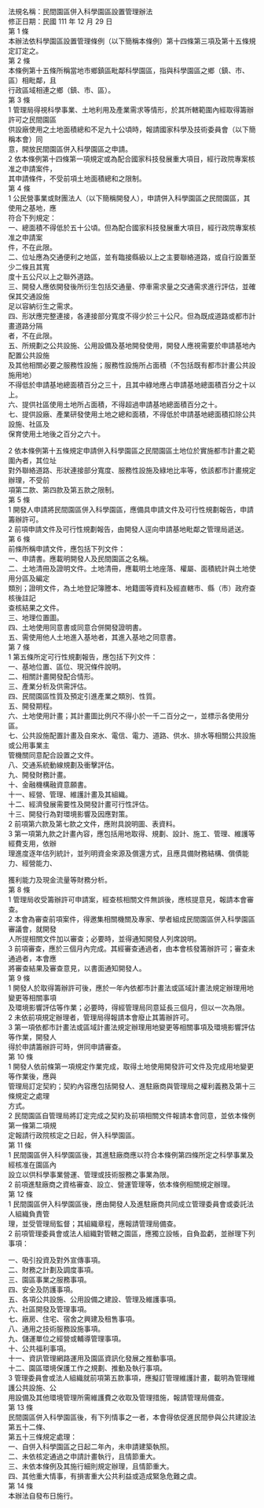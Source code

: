 法規名稱：民間園區併入科學園區設置管理辦法  
修正日期：民國 111 年 12 月 29 日  
第 1 條  
本辦法依科學園區設置管理條例（以下簡稱本條例）第十四條第三項及第十五條規定訂定之。  
第 2 條  
本條例第十五條所稱當地市鄉鎮區毗鄰科學園區，指與科學園區之鄉（鎮、市、區）相毗鄰，且  
行政區域相連之鄉（鎮、市、區）。  
第 3 條  
1 管理局得視科學事業、土地利用及產業需求等情形，於其所轄範圍內經取得籌辦許可之民間園區  
供設廠使用之土地面積總和不足九十公頃時，報請國家科學及技術委員會（以下簡稱本會）同  
意，開放民間園區併入科學園區之申請。  
2 依本條例第十四條第一項規定或為配合國家科技發展重大項目，經行政院專案核准之申請案件，  
其申請條件，不受前項土地面積總和之限制。  
第 4 條  
1 公民營事業或財團法人（以下簡稱開發人），申請併入科學園區之民間園區，其使用之基地，應  
符合下列規定：  
一、總面積不得低於五十公頃。但為配合國家科技發展重大項目，經行政院專案核准之申請案  
件，不在此限。  
二、位址應為交通便利之地區，並有臨接縣級以上之主要聯絡道路，或自行設置至少二條且其寬  
度十五公尺以上之聯外道路。  
三、開發人應依開發後所衍生包括交通量、停車需求量之交通需求進行評估，並確保其交通設施  
足以容納衍生之需求。  
四、形狀應完整連接，各連接部分寬度不得少於三十公尺。但為既成道路或都市計畫道路分隔  
者，不在此限。  
五、所規劃之公共設施、公用設備及基地開發使用，開發人應視需要於申請基地內配置公共設施  
及其他相關必要之服務性設施；服務性設施所占面積（不包括既有都市計畫公共設施用地）  
不得低於申請基地總面積百分之三十，且其中綠地應占申請基地總面積百分之十以上。  
六、提供社區使用土地所占面積，不得超過申請基地總面積百分之十。  
七、提供設廠、產業研發使用土地之總和面積，不得低於申請基地總面積扣除公共設施、社區及  
保育使用土地後之百分之六十。  


2 依本條例第十五條規定申請併入科學園區之民間園區土地位於實施都市計畫之範圍內者，其位址  
對外聯絡道路、形狀連接部分寬度、服務性設施及綠地比率等，依該都市計畫規定辦理，不受前  
項第二款、第四款及第五款之限制。  
第 5 條  
1 開發人申請將民間園區併入科學園區，應備具申請文件及可行性規劃報告，申請籌辦許可。  
2 前項申請文件及可行性規劃報告，由開發人逕向申請基地毗鄰之管理局遞送。  
第 6 條  
前條所稱申請文件，應包括下列文件：  
一、申請書。應載明開發人及民間園區之名稱。  
二、土地清冊及證明文件。土地清冊，應載明土地座落、權屬、面積統計與土地使用分區及編定  
類別；證明文件，為土地登記簿謄本、地籍圖等資料及經直轄市、縣（市）政府查核後註記  
查核結果之文件。  
三、地理位置圖。  
四、土地使用同意書或同意合併開發證明書。  
五、需使用他人土地進入基地者，其進入基地之同意書。  
第 7 條  
1 第五條所定可行性規劃報告，應包括下列文件：  
一、基地位置、區位、現況條件說明。  
二、相關計畫開發配合情形。  
三、產業分析及供需評估。  
四、民間園區性質及預定引進產業之類別、性質。  
五、開發期程。  
六、土地使用計畫；其計畫圖比例尺不得小於一千二百分之一，並標示各使用分區。  
七、公共設施配置計畫及自來水、電信、電力、道路、供水、排水等相關公共設施或公用事業主  
管機關同意配合設置之文件。  
八、交通系統動線規劃及衝擊評估。  
九、開發財務計畫。  
十、金融機構融資意願書。  
十一、經營、管理、維護計畫及其組織。  
十二、經濟發展需要性及開發計畫可行性評估。  
十三、開發行為對環境影響及因應對策。  
2 前項第六款及第七款之文件，應附具說明圖、表資料。  
3 第一項第九款之計畫內容，應包括用地取得、規劃、設計、施工、管理、維護等經費支用，依辦  
理進度逐年估列統計，並列明資金來源及償還方式，且應具備財務結構、償債能力、經營能力、  


獲利能力及現金流量等財務分析。  
第 8 條  
1 管理局收受籌辦許可申請案，經查核相關文件無誤後，應核提意見，報請本會審查。  
2 本會為審查前項案件，得邀集相關機關及專家、學者組成民間園區併入科學園區審議會，就開發  
人所提相關文件加以審查；必要時，並得通知開發人列席說明。  
3 前項審查，應於三個月內完成。其經審查通過者，由本會核發籌辦許可；審查未通過者，本會應  
將審查結果及審查意見，以書面通知開發人。  
第 9 條  
1 開發人於取得籌辦許可後，應於一年內依都市計畫法或區域計畫法規定辦理用地變更等相關事項  
及環境影響評估等作業；必要時，得經管理局同意延長三個月，但以一次為限。  
2 未依前項規定辦理者，管理局得報請本會廢止其籌辦許可。  
3 第一項依都市計畫法或區域計畫法規定辦理用地變更等相關事項及環境影響評估等作業，開發人  
得於申請籌辦許可時，併同申請審查。  
第 10 條  
1 開發人依前條第一項規定作業完成，取得土地使用開發許可文件及完成用地變更等作業後，應與  
管理局訂定契約；契約內容應包括開發人、進駐廠商與管理局之權利義務及第十三條規定之處理  
方式。  
2 民間園區自管理局將訂定完成之契約及前項相關文件報請本會同意，並依本條例第一條第二項規  
定報請行政院核定之日起，併入科學園區。  
第 11 條  
1 民間園區併入科學園區後，其進駐廠商應以符合本條例第四條所定之科學事業及經核准在園區內  
設立以供科學事業營運、管理或技術服務之事業為限。  
2 前項進駐廠商之資格審查、設立、營運管理等，依本條例相關規定辦理。  
第 12 條  
1 民間園區併入科學園區後，應由開發人及進駐廠商共同成立管理委員會或委託法人組織負責管  
理，並受管理局監督；其組織章程，應報請管理局備查。  
2 前項管理委員會或法人組織對管轄之園區，應獨立設帳，自負盈虧，並辦理下列事項：  


一、吸引投資及對外宣傳事項。  
二、財務之計劃及調度事項。  
三、園區事業之服務事項。  
四、安全及防護事項。  
五、各項公共設施、公用設備之建設、管理及維護事項。  
六、社區開發及管理事項。  
七、廠房、住宅、宿舍之興建及租售事項。  
八、通用之技術服務設施事項。  
九、儲運單位之經營或輔導管理事項。  
十、公共福利事項。  
十一、資訊管理網路運用及園區資訊化發展之推動事項。  
十二、園區環境保護工作之規劃、推動及執行事項。  
3 管理委員會或法人組織就前項第五款事項，應擬訂管理維護計畫，載明為管理維護公共設施、公  
用設備及其他環境管理所需維護費之收取及管理措施，報請管理局備查。  
第 13 條  
民間園區併入科學園區後，有下列情事之一者，本會得依促進民間參與公共建設法第五十二條、  
第五十三條規定處理：  
一、自併入科學園區之日起二年內，未申請建築執照。  
二、未依核定通過之申請計畫執行，且情節重大。  
三、未依本條例及其施行細則規定辦理，且情節重大。  
四、其他重大情事，有損害重大公共利益或造成緊急危難之虞。  
第 14 條  
本辦法自發布日施行。  


